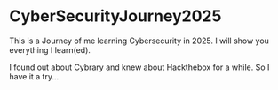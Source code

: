 # CyberSecurityJourney2025
This is a Journey of me learning Cybersecurity in 2025. I will show you everything I learn(ed).

I found out about Cybrary and knew about Hackthebox for a while. So I have it a try...
